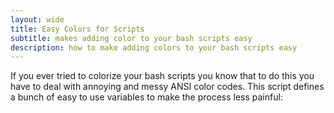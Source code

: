 ```yaml
---
layout: wide
title: Easy Colors for Scripts
subtitle: makes adding color to your bash scripts easy
description: how to make adding colors to your bash scripts easy
---
```


If you ever tried to colorize your bash scripts you know that to do this you have to deal with annoying and messy ANSI color codes. This script defines a bunch of easy to use variables to make the process less painful:

<script src="https://gist.github.com/maciakl/ff272676a23c1f8ac7b2a2adee1ed078.js"></script>

